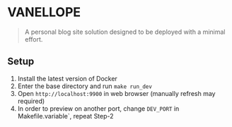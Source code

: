 # VANELLOPE

> A personal blog site solution designed to be deployed with a minimal effort.

## Setup

1. Install the latest version of Docker
2. Enter the base directory and run `make run_dev`
3. Open `http://localhost:9900` in web browser (manually refresh may required)
4. In order to preview on another port, change `DEV_PORT` in Makefile.variable`, repeat Step-2

